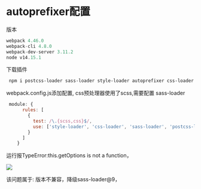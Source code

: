 # autoprefixer配置

版本

```JavaScript
webpack 4.46.0
webpack-cli 4.8.0        
webpack-dev-server 3.11.2
node v14.15.1

```


下载插件

```PowerShell
 npm i postcss-loader sass-loader style-loader autoprefixer css-loader -D
```


webpack.config.js添加配置, css预处理器使用了scss,需要配置 sass-loader

```JavaScript
 module: {
      rules: [
        {
          test: /\.{scss,css}$/,
          use: ['style-loader', 'css-loader', 'sass-loader', 'postcss-loader']
        }
      ]
    }

```


运行报TypeError:this.getOptions is not a function，

![](image/image.png)

该问题属于: 版本不兼容，降级sass-loader@9，


